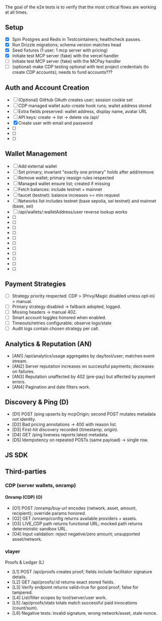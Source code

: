 The goal of the e2e tests is to verify that the most critical flows are working at all times. 

## Setup

- [x] Spin Postgres and Redis in Testcointainers; healthcheck passes.
- [x] Run Drizzle migrations; schema version matches head
- [x] Seed fixtures (1 user; 1 mcp server with pricing)
- [x] Initiate test MCP server (fake) with the vercel handler
- [ ] Initiate test MCP server (fake) with the MCPay handler
- [ ] (optional) make CDP testing optional with test project credentials (to create CDP accounts); needs to fund accounts???

## Auth and Account Creation

- [ ] (Optional) GitHub OAuth creates user; session cookie set
- [ ] CDP managed wallet auto-create hook runs; wallet address stored
- [ ] Extra fields preserved: wallet address, display name, avatar URL
- [ ] API keys: create -> list -> delete via /api/
- [x] Create user with email and password
- [ ] 
- [ ] 
- [ ] 

## Wallet Management 

- [ ] Add external wallet
- [ ] Set primary; invariant "exactly one primary" holds after add/remove
- [ ] Remove wallet; primary reasign rules respected
- [ ] Managed wallet ensure list; created if missing
- [ ] Fetch balances: include testnet + mainnet
- [ ] faucet (testnet): balance increases >= min request
- [ ] Networks list includes testnet (base sepolia, sei testnet) and mainnet (base, sei) 
- [ ] /api/wallets/:walletAddress/user reverse lookup works
- [ ] 
- [ ] 
- [ ] 
- [ ] 
- [ ] 
- [ ] 
- [ ] 
- [ ] 
- [ ] 
- [ ] 
- [ ] 

## Payment Strategies

- [ ] Strategy priority respected: CDP > (Privy/Magic disabled unless opt-in) > manual.
- [ ] Primary strategy disabled → fallback adopted, logged.
- [ ] Missing headers → manual 402.
- [ ] Smart account toggles honored when enabled.
- [ ] Timeouts/retries configurable; observe logs/state
- [ ] Audit logs contain chosen strategy per call.

## Analytics & Reputation (AN)
* [AN1] /api/analytics/usage aggregates by day/tool/user; matches event stream.
* [AN2] Server reputation increases on successful payments; decreases on failures.
* [AN3] Reputation unaffected by 402 (pre-pay) but affected by payment errors.
* [AN4] Pagination and date filters work.


## Discovery & Ping (D)
* [D1] POST /ping upserts by mcpOrigin; second POST mutates metadata not identity.
* [D2] Bad pricing annotations → 400 with reason list.
* [D3] First-hit discovery recorded (timestamp, origin).
* [D4] GET /ping liveness reports latest metadata.
* [D5] Idempotency on repeated POSTs (same payload) → single row.


## JS SDK

## Third-parties

### CDP (server wallets, onramp)

#### Onramp (CDP) (O)
* [O1] POST /onramp/buy-url encodes {network, asset, amount, recipient}; override params honored.
* [O2] GET /onramp/config returns available providers + assets.
* [O3] LIVE_CDP path returns functional URL; mocked path returns deterministic sandbox URL.
* [O4] Input validation: reject negative/zero amount; unsupported asset/network.

### vlayer

Proofs & Ledger (L)
* [L1] POST /api/proofs creates proof; fields include facilitator signature details.
* [L2] GET /api/proofs/:id returns exact stored fields.
* [L3] Verify endpoint returns valid=true for good proof; false for tampered.
* [L4] List/filter scopes by tool/server/user work.
* [L5] /api/proofs/stats totals match successful paid invocations (count/sum).
* [L6] Negative tests: invalid signature, wrong network/asset, stale nonce.
